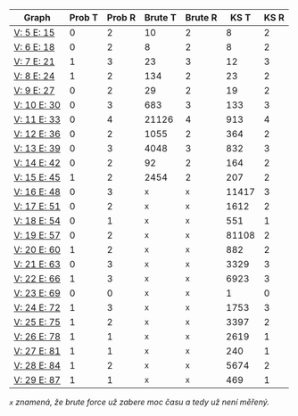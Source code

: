 | Graph | Prob T | Prob R | Brute T | Brute R | KS T | KS R |
| ----- | ------ | ------ | ------- | ------- | ---- | ---- |
| [V: 5 E: 15](./graphs/0.md) | 0 | 2 | 10 | 2 | 8 | 2 |
| [V: 6 E: 18](./graphs/1.md) | 0 | 2 | 8 | 2 | 8 | 2 |
| [V: 7 E: 21](./graphs/2.md) | 1 | 3 | 23 | 3 | 12 | 3 |
| [V: 8 E: 24](./graphs/3.md) | 1 | 2 | 134 | 2 | 23 | 2 |
| [V: 9 E: 27](./graphs/4.md) | 0 | 2 | 29 | 2 | 19 | 2 |
| [V: 10 E: 30](./graphs/5.md) | 0 | 3 | 683 | 3 | 133 | 3 |
| [V: 11 E: 33](./graphs/6.md) | 0 | 4 | 21126 | 4 | 913 | 4 |
| [V: 12 E: 36](./graphs/7.md) | 0 | 2 | 1055 | 2 | 364 | 2 |
| [V: 13 E: 39](./graphs/8.md) | 0 | 3 | 4048 | 3 | 832 | 3 |
| [V: 14 E: 42](./graphs/9.md) | 0 | 2 | 92 | 2 | 164 | 2 |
| [V: 15 E: 45](./graphs/10.md) | 1 | 2 | 2454 | 2 | 207 | 2 |
| [V: 16 E: 48](./graphs/11.md) | 0 | 3 | `x` | `x` | 11417 | 3 |
| [V: 17 E: 51](./graphs/12.md) | 0 | 2 | `x` | `x` | 1612 | 2 |
| [V: 18 E: 54](./graphs/13.md) | 0 | 1 | `x` | `x` | 551 | 1 |
| [V: 19 E: 57](./graphs/14.md) | 0 | 2 | `x` | `x` | 81108 | 2 |
| [V: 20 E: 60](./graphs/15.md) | 1 | 2 | `x` | `x` | 882 | 2 |
| [V: 21 E: 63](./graphs/16.md) | 0 | 3 | `x` | `x` | 3329 | 3 |
| [V: 22 E: 66](./graphs/17.md) | 1 | 3 | `x` | `x` | 6923 | 3 |
| [V: 23 E: 69](./graphs/18.md) | 0 | 0 | `x` | `x` | 1 | 0 |
| [V: 24 E: 72](./graphs/19.md) | 1 | 3 | `x` | `x` | 1753 | 3 |
| [V: 25 E: 75](./graphs/20.md) | 1 | 2 | `x` | `x` | 3397 | 2 |
| [V: 26 E: 78](./graphs/21.md) | 1 | 1 | `x` | `x` | 2619 | 1 |
| [V: 27 E: 81](./graphs/22.md) | 1 | 1 | `x` | `x` | 240 | 1 |
| [V: 28 E: 84](./graphs/23.md) | 1 | 2 | `x` | `x` | 5674 | 2 |
| [V: 29 E: 87](./graphs/24.md) | 1 | 1 | `x` | `x` | 469 | 1 |

*`x` znamená, že brute force už zabere moc času a tedy už není měřený.*